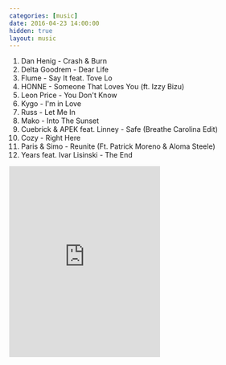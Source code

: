 ```yaml
---
categories: [music]
date: 2016-04-23 14:00:00
hidden: true
layout: music
---
```


1. Dan Henig - Crash & Burn
2. Delta Goodrem - Dear Life
3. Flume - Say It feat. Tove Lo
4. HONNE - Someone That Loves You (ft. Izzy Bizu)
5. Leon Price - You Don't Know
6. Kygo - I'm in Love
7. Russ - Let Me In
8. Mako - Into The Sunset
9. Cuebrick & APEK feat. Linney - Safe (Breathe Carolina Edit)
10. Cozy - Right Here
11. Paris & Simo - Reunite (Ft. Patrick Moreno & Aloma Steele)
12. Years feat. Ivar Lisinski - The End

<div class="center">
  <iframe src="https://embed.spotify.com/?uri=spotify%3Aalbum%3A0wBP8GaN80GPolmY8M19em&theme=white" width="300" height="380" frameborder="0" allowtransparency="true"></iframe>
</div>